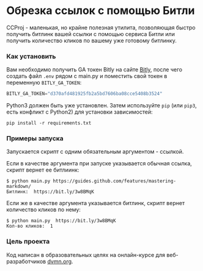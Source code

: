 # Обрезка ссылок с помощью Битли

CCProj - маленькая, но крайне полезная утилита, позволяющая быстро получить битлинк вашей ссылки с помощью сервиса Битли или получить количество кликов по вашему уже готовому битлинку.


### Как установить

Вам необходимо получить GA токен Bitly на сайте [Bitly](https://app.bitly.com/), после чего создать файл `.env` рядом с main.py и поместить свой токен в переменную `BITLY_GA_TOKEN`:
```python
BITLY_GA_TOKEN="d370afd481925fb2a5bd7606ba08cce5408b3524"
```

Python3 должен быть уже установлен. 
Затем используйте `pip` (или `pip3`, есть конфликт с Python2) для установки зависимостей:
```
pip install -r requirements.txt
```


### Примеры запуска

Запускается скрипт с одним обязательным аргументом - ссылкой.

Если в качестве аргумента при запуске указывается обычная ссылка, скрипт вернет ее битлиинк:
```
$ python main.py https://guides.github.com/features/mastering-markdown/
Битлинк:  https://bit.ly/3w8BMqK
```
Если же в качестве аргумента указывается битлинк, скрипт вернет количество кликов по нему:
```
$ python main.py  https://bit.ly/3w8BMqK
Кол-во кликов:  1
```



### Цель проекта

Код написан в образовательных целях на онлайн-курсе для веб-разработчиков [dvmn.org](https://dvmn.org/).